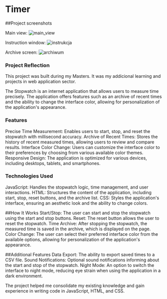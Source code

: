 # Timer
##Project screenshots

Main view:
![main_view](https://github.com/user-attachments/assets/3ee68c53-8227-4ea5-b492-98ad3e145c99)

Instruction window:
![instrukcja](https://github.com/user-attachments/assets/ed281e87-ff99-464e-b6c5-81cb13d5d230)

Archive screen:
![archiwum](https://github.com/user-attachments/assets/6a41616a-90e5-4161-9b6a-92f3aa588ad2)


### Project Reflection

This project was built during my Masters. It was my addicional learning and projects in web application sector.

The Stopwatch is an internet application that allows users to measure time precisely. The application offers features such as an archive of recent times and the ability to change the interface color, allowing for personalization of the application's appearance.


### Features
Precise Time Measurement: Enables users to start, stop, and reset the stopwatch with millisecond accuracy.
Archive of Recent Times: Stores the history of recent measured times, allowing users to review and compare results.
Interface Color Change: Users can customize the interface color to their preferences by choosing from various available color themes.
Responsive Design: The application is optimized for various devices, including desktops, tablets, and smartphones.


### Technologies Used
JavaScript: Handles the stopwatch logic, time management, and user interactions.
HTML: Structures the content of the application, including start, stop, reset buttons, and the archive list.
CSS: Styles the application's interface, ensuring an aesthetic look and the ability to change colors.


##How It Works
Start/Stop: The user can start and stop the stopwatch using the start and stop buttons.
Reset: The reset button allows the user to reset the stopwatch.
Time Archive: After stopping the stopwatch, the measured time is saved in the archive, which is displayed on the page.
Color Change: The user can select their preferred interface color from the available options, allowing for personalization of the application's appearance.


##Additional Features
Data Export: The ability to export saved times to a CSV file.
Sound Notifications: Optional sound notifications informing about the start and stop of the stopwatch.
Night Mode: An option to switch the interface to night mode, reducing eye strain when using the application in a dark environment.

The project helped me consolidate my existing knowledge and gain experience in writing code in JavaScript, HTML, and CSS. 

